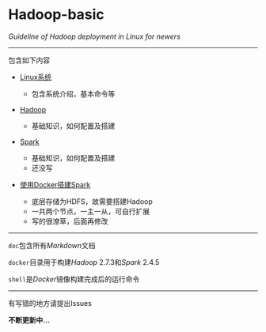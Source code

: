 # Hadoop-basic

*Guideline of Hadoop deployment in Linux for newers*

---
包含如下内容

- [Linux系统](doc/linux.md)
  - 包含系统介绍，基本命令等

- [Hadoop](doc/hadoop.md)
  - 基础知识，如何配置及搭建

- [Spark](doc/spark.md)
  - 基础知识，如何配置及搭建
  - 还没写

- [使用Docker搭建Spark](doc/docker.md)
  - 底层存储为HDFS，故需要搭建Hadoop
  - 一共两个节点，一主一从，可自行扩展
  - 写的很潦草，后面再修改

---

`doc`包含所有*Markdown*文档

`docker`目录用于构建*Hadoop* 2.7.3和*Spark* 2.4.5

`shell`是*Docker*镜像构建完成后的运行命令

---

有写错的地方请提出Issues

**不断更新中...**

